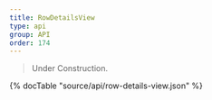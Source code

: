 ```yaml
---
title: RowDetailsView
type: api
group: API
order: 174
---
```

> Under Construction.

{% docTable "source/api/row-details-view.json" %}



